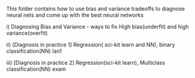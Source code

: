 This folder contains how to use bias and variance tradeoffs to diagnose neural nets and come up with the best neural networks

i) Diagnosing Bias and Variance - ways to fix High bias(underfit) and high variance(overfit)

ii) [Diagnosis in practice 1] Regression( sci-kit learn and NN), binary classification(NN) lan1

iii) [Diagnosis in practice 2] Regression(sci-kit learn), Multiclass classification(NN) exam
